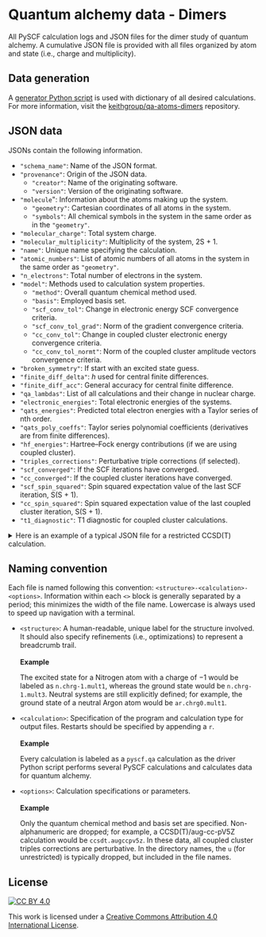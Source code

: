 # Quantum alchemy data - Dimers

All PySCF calculation logs and JSON files for the dimer study of quantum alchemy.
A cumulative JSON file is provided with all files organized by atom and state (i.e., charge and multiplicity).

## Data generation

A [generator Python script](https://github.com/keithgroup/qa-atoms-dimers/blob/main/scripts/pyscf-calc-generator/generate-pyscf.qa-calculations.py) is used with dictionary of all desired calculations.
For more information, visit the [keithgroup/qa-atoms-dimers](https://github.com/keithgroup/qa-atoms-dimers) repository.

## JSON data

JSONs contain the following information.

- `"schema_name"`: Name of the JSON format.
- `"provenance"`: Origin of the JSON data.
    - `"creator"`: Name of the originating software.
    - `"version"`: Version of the originating software.
- `"molecule`": Information about the atoms making up the system.
    - `"geometry"`: Cartesian coordinates of all atoms in the system.
    - `"symbols"`: All chemical symbols in the system in the same order as in the `"geometry"`.
- `"molecular_charge"`: Total system charge.
- `"molecular_multiplicity"`: Multiplicity of the system, 2S + 1.
- `"name"`: Unique name specifying the calculation.
- `"atomic_numbers"`: List of atomic numbers of all atoms in the system in the same order as `"geometry"`.
- `"n_electrons"`: Total number of electrons in the system.
- `"model"`: Methods used to calculation system properties.
    - `"method"`: Overall quantum chemical method used.
    - `"basis"`: Employed basis set.
    - `"scf_conv_tol"`: Change in electronic energy SCF convergence criteria.
    - `"scf_conv_tol_grad"`: Norm of the gradient convergence criteria.
    - `"cc_conv_tol"`: Change in coupled cluster electronic energy convergence criteria.
    - `"cc_conv_tol_normt"`: Norm of the coupled cluster amplitude vectors convergence criteria.
- `"broken_symmetry"`: If start with an excited state guess.
- `"finite_diff_delta"`: $h$ used for central finite differences.
- `"finite_diff_acc"`: General accuracy for central finite difference.
- `"qa_lambdas"`: List of all calculations and their change in nuclear charge.
- `"electronic_energies"`: Total electronic energies of the systems.
- `"qats_energies"`: Predicted total electron energies with a Taylor series of nth order.
- `"qats_poly_coeffs"`: Taylor series polynomial coefficients (derivatives are from finite differences).
- `"hf_energies"`: Hartree&ndash;Fock energy contributions (if we are using coupled cluster).
- `"triples_corrections"`: Perturbative triple corrections (if selected).
- `"scf_converged"`: If the SCF iterations have converged.
- `"cc_converged"`: If the coupled cluster iterations have converged.
- `"scf_spin_squared"`: Spin squared expectation value of the last SCF iteration, S(S + 1).
- `"cc_spin_squared"`: Spin squared expectation value of the last coupled cluster iteration, S(S + 1).
- `"t1_diagnostic"`: T1 diagnostic for coupled cluster calculations.

<details>
<summary>Here is an example of a typical JSON file for a restricted CCSD(T) calculation.</summary>

```json
{
    "schema_name": "pyscf_qa_output",
    "provenance": {
        "creator": "PySCF",
        "version": "1.7.6"
    },
    "molecule": {
        "geometry": [[0.0, 0.0, 0.0], [1.0, 0.0, 0.0]],
        "symbols": [ "C", "H" ]
    },
    "molecular_charge": 1,
    "molecular_multiplicity": 1,
    "name": "c.h.chrg1.mult1.sep1.00-pyscf-ccsdt.ccpv5z",
    "atomic_numbers": [ 6, 1 ],
    "n_electrons": 6,
    "model": {
        "method": "CCSD(T)",
        "basis": "cc-pV5Z",
        "scf_conv_tol": 1e-09,
        "scf_conv_tol_grad": 1e-06,
        "cc_conv_tol": 1e-05,
        "cc_conv_tol_normt": 1e-07
    },
    "broken_symmetry": false,
    "finite_diff_delta": 0.01,
    "finite_diff_acc": 2,
    "qa_lambdas": [-2.0, -1.75, -1.5, -1.25, -1.0, -0.75, -0.5, -0.25, -0.02, -0.01, 0.0, 0.01, 0.02, 0.25, 0.5, 0.75, 1.0],
    "electronic_energies": [-15.168011627351744, -17.437652214354884, -19.871649392713696, -22.472909760910394, -25.243713749492237, -28.185775141987605, -31.30046405063705, -34.589032292721846, -37.769158718628724, -37.91080265134425, -38.0527287122824, -38.194936980292034, -38.33742753403346, -41.69279835543476, -45.51040751530531, -49.50653347347145, -53.681841227320525],
    "qats_energies": {
        "0": [-38.052728712282445, -38.052728712282445, -38.052728712282445, -38.052728712282445, -38.052728712282445, -38.052728712282445, -38.052728712282445, -38.052728712282445, -38.052728712282445, -38.052728712282445, -38.052728712282445, -38.052728712282445, -38.052728712282445, -38.052728712282445, -38.052728712282445, -38.052728712282445, -38.052728712282445],
        "1": [-9.639295817503822, -13.19097492935115, -16.742654041198477, -20.294333153045805, -23.846012264893133, -27.39769137674046, -30.94937048858779, -34.50104960043512, -37.76859438333466, -37.91066154780855, -38.052728712282445, -38.19479587675634, -38.33686304123023, -41.60440782412977, -45.1560869359771, -48.70776604782443, -52.259445159671756],
        "2": [-15.283437245369, -17.512270710060427, -19.91748359437264, -22.49907589830564, -25.257047621859428, -28.191398765034002, -31.302129327829363, -34.58923931024551, -37.769158797477445, -37.91080265134425, -38.052728712282445, -38.194936980292034, -38.33742745537302, -41.692597533940166, -45.508845775218674, -49.50147343611797, -53.67048051663805],
        "3": [-15.178431136671875, -17.441924820835595, -19.87318414226604, -22.473439641299507, -25.243921858272287, -28.185861333520677, -31.30048860738097, -34.58903422018946, -37.769158692471336, -37.910802638218485, -38.052728712282445, -38.1949369934178, -38.337427560379126, -41.692802623996215, -45.51048649566707, -49.507010867631294, -53.68360628022519],
        "4": [-15.165878215006781, -17.434566528619314, -19.869212319395444, -22.47152421746145, -25.243137300668216, -28.185613094591265, -31.300439572530717, -34.58903115551132, -37.769158692345805, -37.91080263821064, -38.052728712282445, -38.194936993409954, -38.337427560253595, -41.692799559318075, -45.51043746081681, -49.50676262870188, -53.68282172262112]
    },
    "qats_poly_coeffs": [ -38.052728712282445, -14.206716447389311, -1.4110353569662948, -0.01312576358714068, 0.000784557604068444 ],
    "hf_energies": [-15.039397542797753, -17.306196946924697, -19.737151429446005, -22.33531689869329, -25.10306490226627, -28.042151890664666, -31.153962053106543, -34.43975796926096, -37.61745025305918, -37.758991404930605, -37.90081496635595, -38.04292101965761, -38.18530964699626, -41.53842403217207, -45.353806396989455, -49.34798452680033, -53.5216388132588],
    "triples_corrections": [-0.0023661770818066406, -0.002436591869254029, -0.0025221436893826266, -0.0026078797235260425, -0.0026825528418877014, -0.00274280659433309, -0.002790309777751178, -0.0028274750394940026, -0.0028536473448671044, -0.0028546165697939012, -0.0028555718050823236, -0.002856513055472478, -0.002857440325737153, -0.002874928905159725, -0.0028858628597366407, -0.002889514215818352, -0.002888325121872548],
    "scf_converged": [true, true, true, true, true, true, true, true, true, true, true, true, true, true, true, true, true],
    "cc_converged": [true, true, true, true, true, true, true, true, true, true, true, true, true, true, true, true, true],
    "t1_diagnostic": [0.018119050921357415, 0.015978960043895925, 0.014191612668712038, 0.012705161238841719, 0.011449031767649684, 0.01039494390889384, 0.009528368157857136, 0.00881696695589493, 0.00826086273579403, 0.008238268808428295, 0.008215785680011089, 0.008193410988157634, 0.00817114240042732, 0.007683329542885144, 0.007188483963259352, 0.006709734936384963, 0.006233299357290182]
}
```

</details>

## Naming convention

Each file is named following this convention: `<structure>-<calculation>-<options>`.
Information within each `<>` block is generally separated by a period; this minimizes the width of the file name.
Lowercase is always used to speed up navigation with a terminal.

- `<structure>`: A human-readable, unique label for the structure involved.
    It should also specify refinements (i.e., optimizations) to represent a breadcrumb trail.
    <br><br>
    **Example**

    The excited state for a Nitrogen atom with a charge of $-1$ would be labeled as `n.chrg-1.mult1`, whereas the ground state would be `n.chrg-1.mult3`.
    Neutral systems are still explicitly defined; for example, the ground state of a neutral Argon atom would be `ar.chrg0.mult1`.

- `<calculation>`: Specification of the program and calculation type for output files.
    Restarts should be specified by appending a `r`.
    <br><br>
    **Example**

    Every calculation is labeled as a `pyscf.qa` calculation as the driver Python script performs several PySCF calculations and calculates data for quantum alchemy.

- `<options>`: Calculation specifications or parameters.
    <br><br>
    **Example**

    Only the quantum chemical method and basis set are specified.
    Non-alphanumeric are dropped; for example, a CCSD(T)/aug-cc-pV5Z calculation would be `ccsdt.augccpv5z`.
    In these data, all coupled cluster triples corrections are perturbative.
    In the directory names, the `u` (for unrestricted) is typically dropped, but included in the file names.

## License

[![CC BY 4.0][cc-by-shield]][cc-by]

This work is licensed under a
[Creative Commons Attribution 4.0 International License][cc-by].

[cc-by]: http://creativecommons.org/licenses/by/4.0/
[cc-by-shield]: https://img.shields.io/badge/License-CC%20BY%204.0-lightgrey.svg
